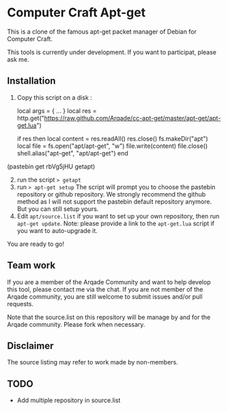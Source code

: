 # Computer Craft Apt-get

This is a clone of the famous apt-get packet manager of Debian for Computer
Craft.

This tools is currently under development. If you want to participat, please ask
me.

## Installation

1. Copy this script on a disk :

	
    local args =  { ... }
    local res = http.get("https://raw.github.com/Arqade/cc-apt-get/master/apt-get/apt-get.lua")

    if res then
        local content = res.readAll()
        res.close()
        fs.makeDir("apt")
        local file = fs.open("apt/apt-get", "w")
        file.write(content)
        file.close()
        shell.alias("apt-get", "apt/apt-get")
    end

(pastebin get rbVg5jHU getapt)

2. run the script `> getapt`
3. run `> apt-get setup`
The script will prompt you to choose the pastebin repository or github
repository. We strongly recommend the github method as I will not support the
pastebin default repository anymore. But you can still setup yours.
4. Edit `apt/source.list` if you want to set up your own repository, then run
   `apt-get update`. Note: please provide a link to the `apt-get.lua` script if
   you want to auto-upgrade it.

You are ready to go!


## Team work

If you are a member of the Arqade Community and want to help develop this tool,
please contact me via the chat. If you are not member of the Arqade community,
you are still welcome to submit issues and/or pull requests.

Note that the source.list on this repository will be manage by and for the
Arqade community. Please fork when necessary.

## Disclaimer

The source listing may refer to work made by non-members.

## TODO

- Add multiple repository in source.list


